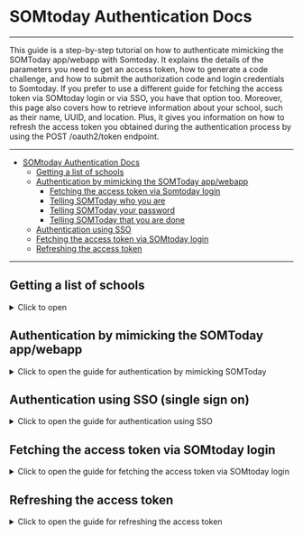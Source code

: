 # SOMtoday Authentication Docs

---

This guide is a step-by-step tutorial on how to authenticate mimicking the SOMToday app/webapp with Somtoday. It explains the details of the parameters you need to get an access token, how to generate a code challenge, and how to submit the authorization code and login credentials to Somtoday. If you prefer to use a different guide for fetching the access token via SOMtoday login or via SSO, you have that option too. Moreover, this page also covers how to retrieve information about your school, such as their name, UUID, and location. Plus, it gives you information on how to refresh the access token you obtained during the authentication process by using the POST /oauth2/token endpoint.


---
<!-- TOC -->

- [SOMtoday Authentication Docs](#somtoday-authentication-docs)
  - [Getting a list of schools](#getting-a-list-of-schools)
  - [Authentication by mimicking the SOMToday app/webapp](#authentication-by-mimicking-the-somtoday-appwebapp)
    - [Fetching the access token via Somtoday login](#step-1-fetching-the-access-token-via-somtoday-login-get-httpsinloggensomtodaynloauth2authorize)
    - [Telling SOMToday who you are](#step-2-telling-somtoday-who-you-are-post-httpsinloggensomtodaynl-1-panel-signinform)
    - [Telling SOMToday your password](#step-3-telling-somtoday-your-secret-code--post-httpsinloggensomtodaynllogin1-1-passwordform)
    - [Telling SOMToday that you are done](#step-4-telling-somtoday-that-you-are-done-post-httpsinloggensomtodaynloauth2token)
  - [Authentication using SSO](#authentication-using-sso-single-sign-on)
  - [Fetching the access token via SOMtoday login](#fetching-the-access-token-via-somtoday-login-post-oauth2token)
  - [Refreshing the access token](#refreshing-the-access-token-post-oauth2token)
---
## Getting a list of schools
<details><summary>Click to open</summary>


### Getting a list of schools `GET https://servers.somtoday.nl/organisaties.json`

Each object in the "instellingen" array represents an school and contains three values. The first is it's "uuid", which is a unique identifier for the school. The second value is "naam", which represents the name of the school. The third value pair is "plaats", which represents the location of the school.

In addition to these properties, each school can also have an array of "oidcurls" (Object Identifier Uniform Resource Locators). This array contains objects with three values: "omschrijving", "url", and "domain_hint". These properties provide additional information about the school's authentication systems (which are used when the school uses, for example, microsoft to authenticate it's students).

#### Returns
```json
[
  {
    "instellingen": [
      {
        "uuid": "099ce144-c400-4468-95d4-ad36f9f5cb5c",
        "naam": "Etty Hillesum Lyceum",
        "plaats": "DEVENTER",
        "oidcurls": [
          {
            "omschrijving":"Carmel",
            "url":"https://idpcluster.stichtingcarmelcollege.nl/nidp/oauth/nam",
            "domain_hint":""
          }
        ]
      },
      {
        "uuid": "ee8c456e-a227-4b7f-bb33-8601147d3264",
        "naam": "Scholengemeenschap Marianum",
        "plaats": "GROENLO",
        "oidcurls": []
      },
      {
        "uuid": "dda02c4c-82e5-42a7-a80d-bba133fd0430",
        "naam": "R.-K. Sg. Canisius",
        "plaats": "ALMELO",
        "oidcurls": []
      },
      ...
    ]
  }
]
```

</details>

## Authentication by mimicking the SOMToday app/webapp
<details><summary>Click to open the guide for authentication by mimicking SOMToday</summary>

### Step 1: Fetching the access token via Somtoday login: `GET https://inloggen.somtoday.nl/oauth2/authorize`

#### Parameters

| Name                  | Type      | Value                                |
|-----------------------|-----------|--------------------------------------|
| redirect_uri          | Parameter | somtodayleerling://oauth/callback    |
| client_id             | Parameter | D50E0C06-32D1-4B41-A137-A9A850C892C2 |
| state                 | Parameter | [state]                              |
| response_type         | Parameter | code                                 |
| scope                 | Parameter | openid                               |
| tenant_uuid           | Parameter | [tenant_uuid]                        |
| session               | Parameter | no_session                           |
| code_challenge        | Parameter | [code_challenge]                     |
| code_challenge_method | Parameter | S256                                 |

`redirect_uri`: This parameter is the URL that the user will be redirected to after authentication is completed. In this case, it's `somtodayleerling://oauth/callback`, which is a custom URI scheme that will launch the Somtoday Leerling app (or any other app that has this deeplink registered) on the user's device. I suspect that `somtodayouder://oauth/callback` will also work, since SOMToday has an parent version of thier app, but I'm not sure!

`state`: This parameter is used by the client to maintain state between the request and the callback. In this case, it's a randomly generated string of 8 characters.

`tenant_uuid`: This is a unique identifier for the used by SOMtoday to identify you as part of an school. This value can be found in the `uuid` property of the school object in the list of schools. This was explained above.

`code_challenge`: This parameter is used to prevent replay attacks by generating a unique value that is used to verify the client's identity when exchanging the authorization code for an access token.

```C#
    public void GenerateTokens()
    {
        string CodeVerifier = GenerateNonce();
        string CodeChallenge = GenerateCodeChallenge(CodeVerifier);
    }

    private static string GenerateNonce()
    {
        const string chars = "abcdefghijklmnopqrstuvwxyz123456789";
        var nonce = new char[128];
        for (int i = 0; i < nonce.Length; i++)
        {
            nonce[i] = chars[Random.Range(0, chars.Length)];
        }

        return new string(nonce);
    }

    private static string GenerateCodeChallenge(string codeVerifier)
    {
        using var sha256 = SHA256.Create();
        var hash = sha256.ComputeHash(Encoding.UTF8.GetBytes(codeVerifier));
        var b64Hash = Convert.ToBase64String(hash);
        var code = Regex.Replace(b64Hash, "\\+", "-");
        code = Regex.Replace(code, "\\/", "_");
        code = Regex.Replace(code, "=+$", "");
        return code;
    }
    
```

The GenerateNonce() function generates a 128-character string composed of lowercase letters and numbers.

The GenerateCodeChallenge() function first creates a SHA256 hash of the codeVerifier string using the SHA256.Create() method, and then encodes it as a base64 string using Convert.ToBase64String(). The resulting string is then modified to be safe for use in a URL by replacing certain characters with URL-safe equivalents using regular expressions.

When you're finished generating the link, it will look something like this: <br> 
`https://inloggen.somtoday.nl/oauth2/authorize?redirect_uri=somtodayleerling://oauth/callback&client_id=D50E0C06-32D1-4B41-A137-A9A850C892C2&response_type=code&state=[8 random characters]&scope=openid&tenant_uuid=[UUID of the school]&session=no_session&code_challenge=[code challenge]k&code_challenge_method=S256`<br><br>

You are able to send the user to that generated link. They will see the usual SOMtoday login screen and will need to log into their account. When SOMtoday has authenticated them, SOMtoday will redirect them to a callback, which will look something like this:<br>
`somtodayleerling://oauth:443/callback?code=eyJ6aXAiOiJERUYiLCJjdHkiOiJKV1QiLCJlbmMiOiJBMjU2R0NNIiwiYWxnIjoiZGlyIn0....&iss=https://somtoday.nl&state=[8 random characters, same as first URL]`<br>
The `code` parameter is the access token that you are looking for.
#### Returns
Either one of the two options below, depending on your previous step.

This will return a redirect (HTTP 302), which will redirect the user. You need to intercept that redirect url and parse the query parameters. The `code` parameter is the authorization code that you need for the next parts of the authentication process, I will refer to this as the `authorization_code`. <br><br>

A callback URL which will look something like this, the `code` parameter is the access_token that you are looking for.<br>
`somtodayleerling://oauth:443/callback?code=eyJ6aXAiOiJERUYiLCJjdHkiOiJKV1QiLCJlbmMiOiJBMjU2R0NNIiwiYWxnIjoiZGlyIn0....&iss=https://somtoday.nl&state=[8 random charters, same as first URL]`

### Step 2: Telling SOMToday who you are: `POST https://inloggen.somtoday.nl/?-1.-panel-signInForm`

#### Parameters

| Name                                                     | Type      | Value                        |
|----------------------------------------------------------|-----------|------------------------------|
| auth                                                     | Parameter | `authorization_code`         |
| loginLink                                                | body      | x                            |
| usernameFieldPanel:usernameFieldPanel_body:usernameField | body      | [username]                   |
| origin                                                   | header    | https://inloggen.somtoday.nl |

`auth`: This is the authorization code that you got from the previous step.

`username`: This is the username of the user that you want to authenticate.

#### Returns
This wil not return anything useful, you are sending your username to SOMToday, who will link you username to the `authorization_code` that you sent with the request.



### Step 3: Telling SOMToday your secret code ;): `POST https://inloggen.somtoday.nl/login?1-1.-passwordForm`

#### Parameters

| Name                                                     | Type      | Value                        |
|----------------------------------------------------------|-----------|------------------------------|
| auth                                                     | Parameter | `authorization_code`         |
| loginLink                                                | body      | x                            |
| passwordFieldPanel:passwordFieldPanel_body:passwordField | body      | [password]                   |
| origin                                                   | header    | https://inloggen.somtoday.nl |

`auth`: This is the authorization code that you got from step 1.

`password`: This is the password of the user that you want to authenticate.


#### Returns
A redirect (HTTP 302), you need to intercept this redirect and parse the query parameters. The `code` parameter is the authorization code that you need for the next parts of the authentication process, I will refer to this as the `final_authorization_code`.



### Step 4: Telling SOMToday that you are done: `POST https://inloggen.somtoday.nl/oauth2/token`

#### Parameters

| Name                  | Type      | Value                                |
|-----------------------|-----------|--------------------------------------|
| grant_type            | Parameter | authorization_code                   |
| session               | Parameter | no_session                           |
| scope                 | Parameter | openid                               |
| client_id             | Parameter | D50E0C06-32D1-4B41-A137-A9A850C892C2 |
| tenant_uuid           | Parameter | [tenant_uuid]                        |
| code                  | Parameter | `final_authorization_code`           |
| code_verifier         | Parameter | [code_verifier]                      |

`tentant_uuid`: This is a unique identifier for the used by SOMtoday to identify you as part of an school. This value can be found in the `uuid` property of the school object in the list of schools. This was explained above.

`final_authorization_code`: This is the authorization code that you got from step 3.

`code_verifier`: This is the code verifier that you generated in step 1.

#### Returns

```json
{
  "access_token": "<REDACTED>",
  "refresh_token": "<REDACTED>",
  "somtoday_api_url": "https://api.somtoday.nl",
  "scope": "openid",
  "somtoday_tenant": "bonhoeffer",
  "id_token": "<REDACTED>",
  "token_type": "Bearer",
  "expires_in": 3600
}
```
</details>

## Authentication using SSO (single sign on)
<details><summary>Click to open the guide for authentication using SSO</summary>

### Fetching the access token via SSO: `POST /oauth2/token`

#### Parameters

| Name          | Type | Value                                |
|---------------|------|--------------------------------------|
| grant_type    | Body | authorization_code                   |
| redirect_uri  | Body | [redirect_uri]                       |
| code_verifier | Body | [code_verifier]                      |
| code          | Body | [code]                               |
| scope         | Body | openid                               |
| client_id     | Body | D50E0C06-32D1-4B41-A137-A9A850C892C2 |

`redirect_uri` is the link redirected to after the user logged in. (Must be the same as in the login link and one of a few specified values. An example is: `somtodayleerling://oauth/callback`)
`code_verifier` is the string that was encoded and send in the login link. (Must be the same as in the login link when encoded using the method specified in the login link)
`code` is the code that has been send to the redirect uri. it is a JWT token (5 base64 url encoded blocks sepperated by '.')

#### Returns

```json
{
  "access_token": "<REDACTED>",
  "refresh_token": "<REDACTED>",
  "somtoday_api_url": "https://bonhoeffer-api.somtoday.nl",
  "scope": "openid",
  "somtoday_tenant": "bonhoeffer",
  "id_token": "<REDACTED>",
  "token_type": "Bearer",
  "expires_in": 3600
}
```

The `somtoday_api_url` is used for all non-authentication requests, like for getting grades.

token_type, scope and (probably) expires_in are always the same, the other values change depending on the user, and school (the tokens are of course randomly generated).

#### Example

```bash
redirect_uri='somtodayleerling://oauth/callback' code_verifier='SOME_BASE64_CODE' code='SOME_TOKEN'
curl "https://somtoday.nl/oauth2/token" -d "grant_type=authorization_code&redirect_uri=$redirect_uri&code_verifier=$code_verifier&code=$code&scope=openid&client_id=D50E0C06-32D1-4B41-A137-A9A850C892C2"
```

#### Code verifier and challenge

To generate the verifier you need to generate a random 32-byte url encoced base64 value and use some algorithm to encode it. I would advise to use sha256. Here is a node.js example.

```javascript
// source: https://auth0.com/docs/authorization/flows/call-your-api-using-the-authorization-code-flow-with-pkce#create-code-challenge
// Dependency: Node.js crypto module
// https://nodejs.org/api/crypto.html#crypto_crypto
function base64URLEncode(str) {
    return str.toString('base64')
        .replace(/\+/g, '-')
        .replace(/\//g, '_')
        .replace(/=/g, '');
}
var verifier = base64URLEncode(crypto.randomBytes(32));
function sha256(buffer) {
    return crypto.createHash('sha256').update(buffer).digest();
}
var challenge = base64URLEncode(sha256(verifier));
console.log(verifier)
console.log(challenge)
```

### The Url format

The url that the client has to visit to get a login window is `https://somtoday.nl/oauth2/authorize`.
These are the parameters:

| Name                  | Type | Value                                |
|-----------------------|------|--------------------------------------|
| response_type         | Body | code                                 |
| redirect_uri          | Body | [uri]                                |
| code_challenge        | Body | [code_challenge]                     |
| tenant_uuid           | Body | [tenant_uuid]                        |
| oidc_iss              | Body | [oidc_iss]                           |
| code_challenge_method | Body | [code_challenge_method]              |
| (state)               | Body | [custom_state]                       |
| prompt                | Body | login                                |
| scope                 | Body | openid                               |
| client_id             | Body | D50E0C06-32D1-4B41-A137-A9A850C892C2 |

`uri` and `code_challenge` have been described already.
`tenant_uuid` and `oidc_iss` can be found in the organisaties.json inside oidcurls
`code_challenge_method` is the method used to encode the `code_verifier`. It is highly advised to use 'S256' wich stands for Sha256.
`state` is an optional parameter.
`custom_state` will be included in the callback and can be used for identification while fetching multiple tokens.

After the user has logged in the page will redirect to the `uri` with these paramaters

| Name    | Type | Value               |
|---------|------|---------------------|
| code    | Body | [code]              |
| (state) | Body | [custom_state]      |
| iss     | Body | https://somtoday.nl |

`custom_state` is the previously defined value.
`code` has already been described

</details>

## Fetching the access token via SOMtoday login
<details><summary>Click to open the guide for fetching the access token via SOMtoday login</summary>

All routes here are prefixed with the base url: `https://somtoday.nl`

### Fetching the access token via Somtoday login: `POST /oauth2/token`

#### Parameters

| Name       | Type | Value                                |
|------------|------|--------------------------------------|
| grant_type | Body | password                             |
| username   | Body | [school uuid]\\[username]            |
| password   | Body | [password]                           |
| scope      | Body | openid                               |
| client_id  | Body | D50E0C06-32D1-4B41-A137-A9A850C892C2 |

**Note: Since April 1st of 2021, SOMToday started using a different OAuth2 implementation in their app (SSO). The requests used to contain a `client_secret`, along with the `client_id`, currently, only the `client_id` is needed. The documentation has been adapted accordingly. Thanks to everyone on Discord for giving me a heads up about this problem, and special thanks to @jktechs for figuring out that omitting the `client_secret` makes it work again.**

#### Returns

```json
{
  "access_token": "<REDACTED>",
  "refresh_token": "<REDACTED>",
  "somtoday_api_url": "https://bonhoeffer-api.somtoday.nl",
  "scope": "openid",
  "somtoday_tenant": "bonhoeffer",
  "id_token": "<REDACTED>",
  "token_type": "Bearer",
  "expires_in": 3600
}
```

The `somtoday_api_url` is used for all non-authentication requests, like for getting grades.

token_type, scope and (probably) expires_in are always the same, the other values change depending on the user, and school (the tokens are of course randomly generated).

#### Example

```bash
school_uuid='4213a402-b898-4d16-9ebb-8c5f02b57474' username='450000@live.bc-enschede.nl' password='MYSECRETPASSWORD123'
curl "https://somtoday.nl/oauth2/token" -d "grant_type=password&username=$school_uuid\\$username&password=$password&scope=openid&client_id=D50E0C06-32D1-4B41-A137-A9A850C892C2"
```

**Note: We use `\\` here, because `\` is normally used to escape things like quotes (e.g. `\"`) (and only bash double quote strings can escape using `\`), so `\\` will translate to `\`, and you can just use `\` if you use single quotes**



</details>

## Refreshing the access token
<details><summary>Click to open the guide for refreshing the access token</summary>


### Refreshing the access token `POST /oauth2/token`

#### Parameters

| Name          | Type | Value                                |
|---------------|------|--------------------------------------|
| grant_type    | Body | refresh_token                        |
| refresh_token | Body | [refresh_token]                      |
| client_id     | Body | D50E0C06-32D1-4B41-A137-A9A850C892C2 |
| scope         | Body | openid                               |

`refresh_token`: This is the refresh token that you get from the authentication process.

#### Returns

```json
{
  "access_token": "<REDACTED>",
  "refresh_token": "<REDACTED>",
  "somtoday_api_url": "https://api.somtoday.nl",
  "scope": "openid",
  "somtoday_tenant": "bonhoeffer",
  "id_token": "<REDACTED>",
  "token_type": "Bearer",
  "expires_in": 3600
}
```

</details>
